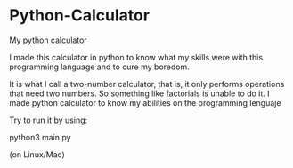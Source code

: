 # Python-Calculator
My python calculator


I made this calculator in python to know what my skills were with this programming language and to cure my boredom.

It is what I call a two-number calculator, that is, it only performs operations that need two numbers. So something like factorials is unable to do it.
I made python calculator to know my abilities on the programming lenguaje

Try to run it by using:

python3 main.py

(on Linux/Mac)
